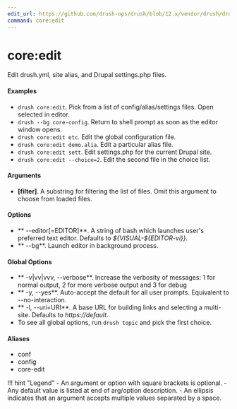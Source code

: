 ```yaml
---
edit_url: https://github.com/drush-ops/drush/blob/12.x/vendor/drush/drush/src/Commands/core/EditCommands.php
command: core:edit
---
```

# core:edit

Edit drush.yml, site alias, and Drupal settings.php files.

#### Examples

- <code>drush core:edit</code>. Pick from a list of config/alias/settings files. Open selected in editor.
- <code>drush --bg core-config</code>. Return to shell prompt as soon as the editor window opens.
- <code>drush core:edit etc</code>. Edit the global configuration file.
- <code>drush core:edit demo.alia</code>. Edit a particular alias file.
- <code>drush core:edit sett</code>. Edit settings.php for the current Drupal site.
- <code>drush core:edit --choice=2</code>. Edit the second file in the choice list.

#### Arguments

- **[filter]**. A substring for filtering the list of files. Omit this argument to choose from loaded files.

#### Options

- ** --editor[=EDITOR]**. A string of bash which launches user's preferred text editor. Defaults to *${VISUAL-${EDITOR-vi}}*.
- ** --bg**. Launch editor in background process.

#### Global Options

- ** -v|vv|vvv, --verbose**. Increase the verbosity of messages: 1 for normal output, 2 for more verbose output and 3 for debug
- ** -y, --yes**. Auto-accept the default for all user prompts. Equivalent to --no-interaction.
- ** -l, --uri=URI**. A base URL for building links and selecting a multi-site. Defaults to *https://default*.
- To see all global options, run <code>drush topic</code> and pick the first choice.

#### Aliases

- conf
- config
- core-edit

!!! hint "Legend"
    - An argument or option with square brackets is optional.
    - Any default value is listed at end of arg/option description.
    - An ellipsis indicates that an argument accepts multiple values separated by a space.